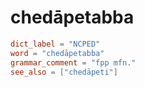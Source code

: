 # chedāpetabba

``` toml
dict_label = "NCPED"
word = "chedāpetabba"
grammar_comment = "fpp mfn."
see_also = ["chedāpeti"]
```

